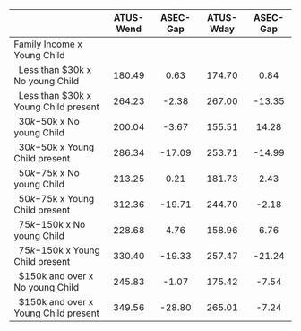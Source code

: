 
|                      |    ATUS-Wend |     ASEC-Gap |    ATUS-Wday |     ASEC-Gap |
| -------------------- | :----------: | :----------: | :----------: | :----------: |
| Family Income x Young Child |              |              |              |              |
| &nbsp;&nbsp;Less than $30k x No young Child |       180.49 |         0.63 |       174.70 |         0.84 |
| &nbsp;&nbsp;Less than $30k x Young Child present |       264.23 |        -2.38 |       267.00 |       -13.35 |
| &nbsp;&nbsp;$30k-$50k x No young Child |       200.04 |        -3.67 |       155.51 |        14.28 |
| &nbsp;&nbsp;$30k-$50k x Young Child present |       286.34 |       -17.09 |       253.71 |       -14.99 |
| &nbsp;&nbsp;$50k-$75k x No young Child |       213.25 |         0.21 |       181.73 |         2.43 |
| &nbsp;&nbsp;$50k-$75k x Young Child present |       312.36 |       -19.71 |       244.70 |        -2.18 |
| &nbsp;&nbsp;$75k-$150k x No young Child |       228.68 |         4.76 |       158.96 |         6.76 |
| &nbsp;&nbsp;$75k-$150k x Young Child present |       330.40 |       -19.33 |       257.47 |       -21.24 |
| &nbsp;&nbsp;$150k and over x No young Child |       245.83 |        -1.07 |       175.42 |        -7.54 |
| &nbsp;&nbsp;$150k and over x Young Child present |       349.56 |       -28.80 |       265.01 |        -7.24 |

